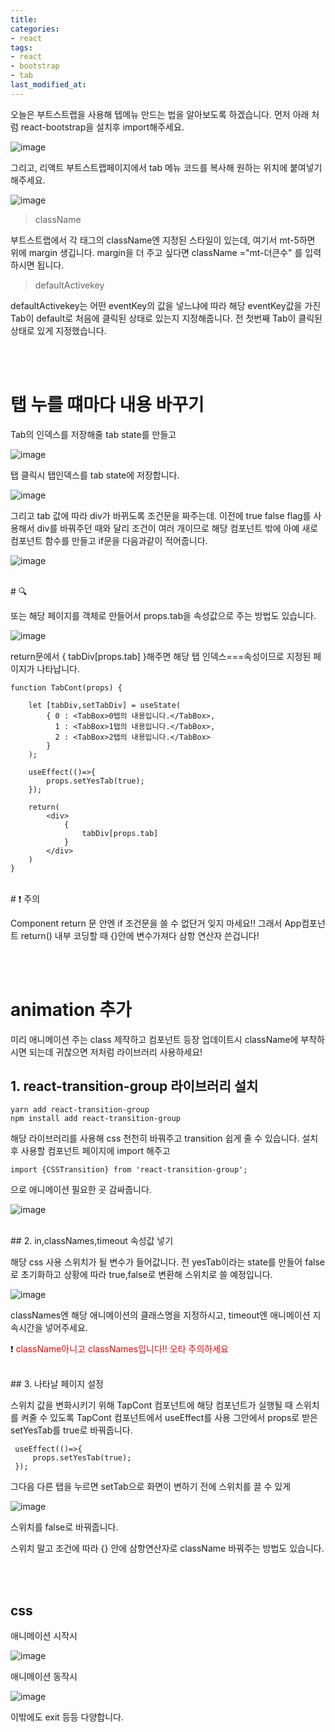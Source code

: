 ```yaml
---
title: 
categories:
- react
tags:
- react
- bootstrap
- tab
last_modified_at:
---
```



오늘은 부트스트랩을 사용해 텝메뉴 만드는 법을 알아보도록 하겠습니다. 먼저 아래 처럼 react-bootstrap을 설치후 import해주세요.

![image](https://user-images.githubusercontent.com/79133602/152640277-74427aac-e7d9-4f0b-afae-e02f1e3fe450.png)

그리고, 리액트 부트스트랩페이지에서 tab 메뉴 코드를 복사해 원하는 위치에 붙여넣기 해주세요. 

![image](https://user-images.githubusercontent.com/79133602/152640326-79d6a2fe-aec9-484a-909f-6dc005746bd6.png)

> className

부트스트랩에서 각 태그의 className엔 지정된 스타일이 있는데, 여기서 mt-5하면 위에 margin 생깁니다. margin을 더 주고 싶다면 className ="mt-더큰수" 를 입력하시면 됩니다.

> defaultActivekey

defaultActivekey는 어떤 eventKey의 값을 넣느냐에 따라 해당 eventKey값을 가진 
Tab이 default로 처음에 클릭된 상태로 있는지 지정해줍니다. 전 첫번째 Tab이 클릭된 상태로 있게 지정했습니다.

<br/><br/>
# 탭 누를 떄마다 내용 바꾸기

Tab의 인덱스를 저장해줄 tab state를 만들고


![image](https://user-images.githubusercontent.com/79133602/152640486-ad02c23b-4f13-4253-a9e3-87694f3e1f8e.png)

탭 클릭시 탭인덱스를 tab state에 저장합니다.

![image](https://user-images.githubusercontent.com/79133602/152640493-27c0785c-032a-400f-a928-da52d5156877.png)


그리고 tab 값에 따라 div가 바뀌도록 조건문을 짜주는데.
이전에 true false flag를 사용해서 div를 바꿔주던 때와 달리 조건이 여러 개이므로
해당 컴포넌트 밖에 아예 새로 컴포넌트 함수를 만들고 if문을 다음과같이 적어줍니다.

![image](https://user-images.githubusercontent.com/79133602/152642424-9584712d-0fa6-4e9c-9130-f5b3c1336f30.png)

<br/>
# 🔍

또는 해당 페이지를 객체로 만들어서 props.tab을 속성값으로 주는 방법도 있습니다. 

![image](https://user-images.githubusercontent.com/79133602/152642467-f355a939-f965-4c91-96a3-29bb99259006.png)

return문에서 { tabDiv[props.tab] }해주면 해당 탭 인덱스===속성이므로 지정된 페이지가 나타납니다.


```
function TabCont(props) {

    let [tabDiv,setTabDiv] = useState(
        { 0 : <TabBox>0탭의 내용입니다.</TabBox>,
          1 : <TabBox>1탭의 내용입니다.</TabBox>,
          2 : <TabBox>2탭의 내용입니다.</TabBox>
        }
    );
    
    useEffect(()=>{
        props.setYesTab(true);
    });
    
    return(
        <div>
            {
                tabDiv[props.tab]
            }
        </div>
    )
}
```

<br/>
# ❗ 주의

Component return 문 안엔 if 조건문을 쓸 수 없단거 잊지 마세요!! 그래서 App컴포넌트 return() 내부 코딩할 때 {}안에 변수가져다 삼항 연산자 쓴겁니다!

<br/><br/>
# animation 추가

미리 애니메이션 주는 class 제작하고 컴포넌트 등장 업데이트시 className에 부착하시면 되는데 귀찮으면 저처럼 라이브러리 사용하세요!

## 1. react-transition-group 라이브러리 설치

```
yarn add react-transition-group
npm install add react-transition-group
```

해당 라이브러리를 사용해 css 천천히 바꿔주고 transition 쉽게 줄 수 있습니다. 설치 후 사용할 컴포넌트 페이지에 import 해주고

```
import {CSSTransition} from 'react-transition-group';
```

<CSSTransition>으로 애니메이션 필요한 곳 감싸줍니다.

![image](https://user-images.githubusercontent.com/79133602/152640671-bdefb63d-27f0-4896-a0ce-6acb39054277.png)

<br/>
## 2. in,classNames,timeout 속성값 넣기

해당 css 사용 스위치가 될 변수가 들어값니다. 전 yesTab이라는 state를 만들어 false로 초기화하고 상황에 따라 true,false로 변환해 스위치로 쓸 예정입니다.
  
![image](https://user-images.githubusercontent.com/79133602/152640703-544a07a0-0d66-49df-a2e6-65f85190af6b.png)

classNames엔 해당 애니메이션의 클래스명을 지정하시고, timeout엔 애니메이션 지속시간을 넣어주세요.
  
❗ <span style="color:red"> className아니고 classNames입니다!! 오타 주의하세요</span>

<br/>
## 3. 나타날 페이지 설정 

스위치 값을 변화시키기 위해 TapCont 컴포넌트에 해당 컴포넌트가 실행될 때 스위치를 켜줄 수 있도록
TapCont 컴포넌트에서 useEffect를 사용
그안에서 props로 받은 setYesTab를 true로 바꿔줍니다.

```
 useEffect(()=>{
     props.setYesTab(true);
 });
```
 
그다음 다른 탭을 누르면 setTab으로 화면이 변하기 전에 스위치를 끌 수 있게 

![image](https://user-images.githubusercontent.com/79133602/152640927-5ea5e078-4e9d-4750-9f7f-7f378d5eeeb7.png)

스위치를 false로 바꿔줍니다. 

스위치 말고 조건에 따라 {} 안에 삼항연산자로 className 바꿔주는 방법도 있습니다.

<br/><br/>
## css

애니메이션 시작시

![image](https://user-images.githubusercontent.com/79133602/152642684-842129d7-5560-425d-b1df-64ca3d30c104.png)


애니메이션 동작시
  
![image](https://user-images.githubusercontent.com/79133602/152642691-5ab63692-165f-4130-a22b-9436b41de614.png)


이밖에도 exit 등등 다양합니다.

